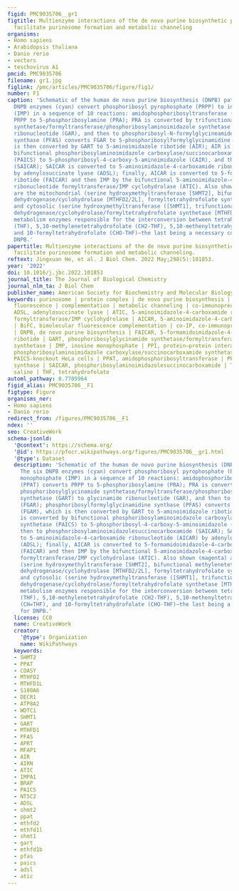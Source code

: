 ```yaml
---
figid: PMC9035706__gr1
figtitle: Multienzyme interactions of the de novo purine biosynthetic protein PAICS
  facilitate purinosome formation and metabolic channeling
organisms:
- Homo sapiens
- Arabidopsis thaliana
- Danio rerio
- vectors
- teschovirus A1
pmcid: PMC9035706
filename: gr1.jpg
figlink: /pmc/articles/PMC9035706/figure/fig1/
number: F1
caption: 'Schematic of the human de novo purine biosynthesis (DNPB) pathway. The six
  DNPB enzymes (cyan) convert phosphoribosyl pyrophosphate (PRPP) to inosine monophosphate
  (IMP) in a sequence of 10 reactions: amidophosphoribosyltransferase (PPAT) converts
  PRPP to 5-phosphoribosylamine (PRA); PRA is converted by trifunctional phosphoribosylglycinamide
  synthetase/formyltransferase/phosphoribosylaminoimidazole synthetase (GART) to glycinamide
  ribonucleotide (GAR), and then to phosphoribosyl-N-formylglycineamide (FGAR); phosphoribosylformylglycinamidine
  synthase (PFAS) converts FGAR to 5-phosphoribosylformylglycinamidine (FGAM), which
  is then converted by GART to 5-aminoimidazole ribotide (AIR); AIR is converted by
  bifunctional phosphoribosylaminoimidazole carboxylase/succinocarboxamide synthetase
  (PAICS) to 5-phosphoribosyl-4-carboxy-5-aminoimidazole (CAIR), and then to phosphoribosylaminoimidazolesuccinocarboxamide
  (SAICAR); SAICAR is converted to 5-aminoimidazole-4-carboxamide ribonucleotide (AICAR)
  by adenylosuccinate lyase (ADSL); finally, AICAR is converted to 5-formamidoimidazole-4-carboxamide
  ribotide (FAICAR) and then IMP by the bifunctional 5-aminoimidazole-4-carboxamide
  ribonucleotide formyltransferase/IMP cyclohydrolase (ATIC). Also shown (magenta)
  are the mitochondrial (serine hydroxymethyltransferase [SHMT2], bifunctional methylenetetrahydrofolate
  dehydrogenase/cyclohydrolase [MTHFD2/2L], formyltetrahydrofolate synthetase [MTHFD1L])
  and cytosolic (serine hydroxymethyltransferase ([SHMT1], trifunctional methylenetetrahydrofolate
  dehydrogenase/cyclohydrolase/formyltetrahydrofolate synthetase [MTHFD1]) one-carbon
  metabolism enzymes responsible for the interconversion between tetrahydrofolate
  (THF), 5,10-methylenetetrahydrofolate (CH2-THF), 5,10-methenyltetrahydrofolate (CH=THF),
  and 10-formyltetrahydrofolate (CHO-THF)—the last being a necessary cofactor for
  DNPB.'
papertitle: Multienzyme interactions of the de novo purine biosynthetic protein PAICS
  facilitate purinosome formation and metabolic channeling.
reftext: Jingxuan He, et al. J Biol Chem. 2022 May;298(5):101853.
year: '2022'
doi: 10.1016/j.jbc.2022.101853
journal_title: The Journal of Biological Chemistry
journal_nlm_ta: J Biol Chem
publisher_name: American Society for Biochemistry and Molecular Biology
keywords: purinosome | protein complex | de novo purine biosynthesis | bimolecular
  fluorescence | complementation | metabolic channeling | co-immunoprecipitation |
  ADSL, adenylosuccinate lyase | ATIC, 5-aminoimidazole-4-carboxamide ribonucleotide
  formyltransferase/IMP cyclohydrolase | AICAR, 5-aminoimidazole-4-carboxamide ribonucleotide
  | BiFC, bimolecular fluorescence complementation | co-IP, co-immunoprecipitation
  | DNPB, de novo purine biosynthesis | FAICAR, 5-formamidoimidazole-4-carboxamide
  ribotide | GART, phosphoribosylglycinamide synthetase/formyltransferase/phosphoribosylaminoimidazole
  synthetase | IMP, inosine monophosphate | PPI, protein–protein interaction | PAICS,
  phosphoribosylaminoimidazole carboxylase/succinocarboxamide synthetase | crPAICS,
  PAICS-knockout HeLa cells | PPAT, amidophosphoribosyltransferase | PFAS, phosphoribosylformylglycinamidine
  synthase | SAICAR, phosphoribosylaminoimidazolesuccinocarboxamide | TBS, tris-buffered
  saline | THF, tetrahydrofolate
automl_pathway: 0.7705964
figid_alias: PMC9035706__F1
figtype: Figure
organisms_ner:
- Homo sapiens
- Danio rerio
redirect_from: /figures/PMC9035706__F1
ndex: ''
seo: CreativeWork
schema-jsonld:
  '@context': https://schema.org/
  '@id': https://pfocr.wikipathways.org/figures/PMC9035706__gr1.html
  '@type': Dataset
  description: 'Schematic of the human de novo purine biosynthesis (DNPB) pathway.
    The six DNPB enzymes (cyan) convert phosphoribosyl pyrophosphate (PRPP) to inosine
    monophosphate (IMP) in a sequence of 10 reactions: amidophosphoribosyltransferase
    (PPAT) converts PRPP to 5-phosphoribosylamine (PRA); PRA is converted by trifunctional
    phosphoribosylglycinamide synthetase/formyltransferase/phosphoribosylaminoimidazole
    synthetase (GART) to glycinamide ribonucleotide (GAR), and then to phosphoribosyl-N-formylglycineamide
    (FGAR); phosphoribosylformylglycinamidine synthase (PFAS) converts FGAR to 5-phosphoribosylformylglycinamidine
    (FGAM), which is then converted by GART to 5-aminoimidazole ribotide (AIR); AIR
    is converted by bifunctional phosphoribosylaminoimidazole carboxylase/succinocarboxamide
    synthetase (PAICS) to 5-phosphoribosyl-4-carboxy-5-aminoimidazole (CAIR), and
    then to phosphoribosylaminoimidazolesuccinocarboxamide (SAICAR); SAICAR is converted
    to 5-aminoimidazole-4-carboxamide ribonucleotide (AICAR) by adenylosuccinate lyase
    (ADSL); finally, AICAR is converted to 5-formamidoimidazole-4-carboxamide ribotide
    (FAICAR) and then IMP by the bifunctional 5-aminoimidazole-4-carboxamide ribonucleotide
    formyltransferase/IMP cyclohydrolase (ATIC). Also shown (magenta) are the mitochondrial
    (serine hydroxymethyltransferase [SHMT2], bifunctional methylenetetrahydrofolate
    dehydrogenase/cyclohydrolase [MTHFD2/2L], formyltetrahydrofolate synthetase [MTHFD1L])
    and cytosolic (serine hydroxymethyltransferase ([SHMT1], trifunctional methylenetetrahydrofolate
    dehydrogenase/cyclohydrolase/formyltetrahydrofolate synthetase [MTHFD1]) one-carbon
    metabolism enzymes responsible for the interconversion between tetrahydrofolate
    (THF), 5,10-methylenetetrahydrofolate (CH2-THF), 5,10-methenyltetrahydrofolate
    (CH=THF), and 10-formyltetrahydrofolate (CHO-THF)—the last being a necessary cofactor
    for DNPB.'
  license: CC0
  name: CreativeWork
  creator:
    '@type': Organization
    name: WikiPathways
  keywords:
  - SHMT2
  - PPAT
  - COASY
  - MTHFD2
  - MTHFD1L
  - S100A6
  - DECR1
  - ATP8A2
  - WDTC1
  - SHMT1
  - GART
  - MTHFD1
  - PFAS
  - APRT
  - MFAP1
  - AIR
  - AIRN
  - ATIC
  - IMPA1
  - BRAP
  - PAICS
  - NT5C2
  - ADSL
  - shmt2
  - ppat
  - mthfd2
  - mthfd1l
  - shmt1
  - gart
  - mthfd1b
  - pfas
  - paics
  - adsl
  - atic
---
```

